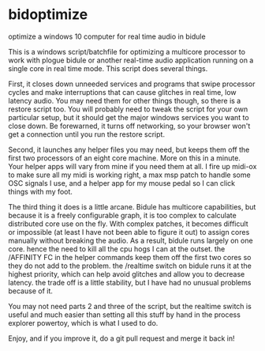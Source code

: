 # bidoptimize
optimize a windows 10 computer for real time audio in bidule

This is a windows script/batchfile for optimizing a multicore processor to work with plogue bidule or another real-time audio application running on a single core in real time mode.  This script does several things.  

First, it closes down unneeded services and programs that swipe processor cycles and make interruptions that can cause glitches in real time, low latency audio.  You may need them for other things though, so there is a restore script too.  You will probably need to tweak the script for your own particular setup, but it should get the major windows services you want to close down.  Be forewarned, it turns off networking, so your browser won't get a connection until you run the restore script.

Second, it launches any helper files you may need, but keeps them off the first two processors of an eight core machine.  More on this in a minute.  Your helper apps will vary from mine if you need them at all.  I fire up midi-ox to make sure all my midi is working right, a max msp patch to handle some OSC signals I use, and a helper app for my mouse pedal so I can click things with my foot.  

The third thing it does is a little arcane.  Bidule has multicore capabilities, but because it is a freely configurable graph, it is too complex to calculate distributed core use on the fly.  With complex patches, it becomes difficult or impossible (at least I have not been able to figure it out) to assign cores manually without breaking the audio.  As a result, bidule runs largely on one core.  hence the need to kill all the cpu hogs I can at the outset.  the /AFFINITY FC in the helper commands keep them off the first two cores so they do not add to the problem.  the /realtime switch on bidule runs it at the highest priority, which can help avoid glitches and allow you to decrease latency.  the trade off is a little stability, but I have had no unusual problems because of it.  

You may not need parts 2 and three of the script, but the realtime switch is useful and much easier than setting all this stuff by hand in the process explorer powertoy, which is what I used to do.

Enjoy, and if you improve it, do a git pull request and merge it back in!
